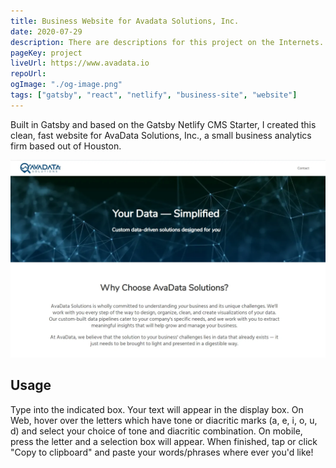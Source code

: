 ```yaml
---
title: Business Website for Avadata Solutions, Inc.
date: 2020-07-29
description: There are descriptions for this project on the Internets.
pageKey: project
liveUrl: https://www.avadata.io
repoUrl:
ogImage: "./og-image.png"
tags: ["gatsby", "react", "netlify", "business-site", "website"]
---
```


Built in Gatsby and based on the Gatsby Netlify CMS Starter, I created this clean, fast website for AvaData Solutions, Inc., a small business analytics firm based out of Houston.

![Screenshot of site](./screenshot.webp)

## Usage

Type into the indicated box. Your text will appear in the display box. On Web, hover over the letters which have tone or diacritic marks (a, e, i, o, u, d) and select your choice of tone and diacritic combination. On mobile, press the letter and a selection box will appear. When finished, tap or click "Copy to clipboard" and paste your words/phrases where ever you'd like!